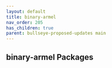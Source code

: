 ```yaml
---
layout: default
title: binary-armel
nav_order: 205
has_children: true
parent: bullseye-proposed-updates main
---
```


## binary-armel Packages
